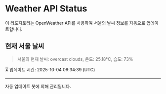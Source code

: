 
# Weather API Status

이 리포지토리는 OpenWeather API를 사용하여 서울의 날씨 정보를 자동으로 업데이트합니다.

## 현재 서울 날씨
> 서울의 현재 날씨: overcast clouds, 온도: 25.18°C, 습도: 73%

⏳ 업데이트 시간: 2025-10-04 06:34:39 (UTC)

---
자동 업데이트 봇에 의해 관리됩니다.
